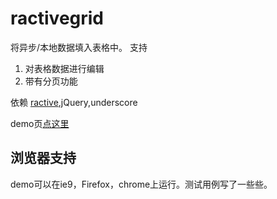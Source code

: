 # ractivegrid
将异步/本地数据填入表格中。
支持
1. 对表格数据进行编辑
1. 带有分页功能


依赖 [ractive](http://www.ractivejs.org/),jQuery,underscore

demo页[点这里](https://github.com/iamjoel/ractivegrid)

## 浏览器支持
demo可以在ie9，Firefox，chrome上运行。测试用例写了一些些。